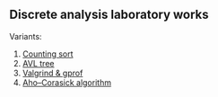## Discrete analysis laboratory works
Variants:
1. [Counting sort](/tasks/task_01.png)
2. [AVL tree](/tasks/task_02.png)
3. [Valgrind & gprof](/tasks/task_03.png)
4. [Aho–Corasick algorithm](/tasks/task_04.png)
